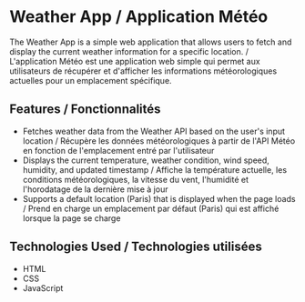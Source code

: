 # Weather App / Application Météo

The Weather App is a simple web application that allows users to fetch and display the current weather information for a specific location. / L'application Météo est une application web simple qui permet aux utilisateurs de récupérer et d'afficher les informations météorologiques actuelles pour un emplacement spécifique.

## Features / Fonctionnalités

- Fetches weather data from the Weather API based on the user's input location / Récupère les données météorologiques à partir de l'API Météo en fonction de l'emplacement entré par l'utilisateur
- Displays the current temperature, weather condition, wind speed, humidity, and updated timestamp / Affiche la température actuelle, les conditions météorologiques, la vitesse du vent, l'humidité et l'horodatage de la dernière mise à jour
- Supports a default location (Paris) that is displayed when the page loads / Prend en charge un emplacement par défaut (Paris) qui est affiché lorsque la page se charge

## Technologies Used / Technologies utilisées

- HTML
- CSS
- JavaScript
